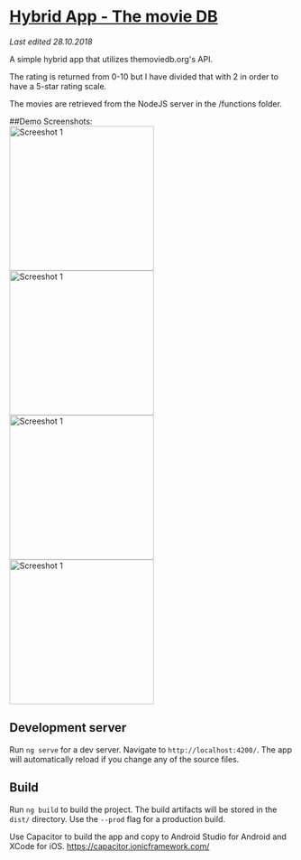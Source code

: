 # [Hybrid App - The movie DB](https://github.com/y-nut/themoviedb-hybrid-app)
_Last edited 28.10.2018_

A simple hybrid app that utilizes themoviedb.org's API. 

The rating is returned from 0-10 but I have divided that with 2 in order to have a 5-star rating scale.

The movies are retrieved from the NodeJS server in the /functions folder.


##Demo
Screenshots: 
<br>
<img src="https://image.ibb.co/ibxcLq/Screenshot-20181028-162919.png" width="auto" height="256" title="Screeshot 1">
<img src="https://image.ibb.co/byUP0q/Screenshot-20181028-162903.png" width="auto" height="256" title="Screeshot 1">
<img src="https://image.ibb.co/mmwiQq/8-A45-F842-D9-F6-479-E-8-E08-F3-C565-B9-C5-F0.jpg" width="auto" height="256" title="Screeshot 1">
<img src="https://image.ibb.co/bunUyA/E4117407-70-B9-4-DAE-99-E2-5390-DDEAB80-D.jpg" width="auto" height="256" title="Screeshot 1">



## Development server

Run `ng serve` for a dev server. Navigate to `http://localhost:4200/`. The app will automatically reload if you change any of the source files.


## Build

Run `ng build` to build the project. The build artifacts will be stored in the `dist/` directory. Use the `--prod` flag for a production build.

Use Capacitor to build the app and copy to Android Studio for Android and XCode for iOS.
<https://capacitor.ionicframework.com/>
